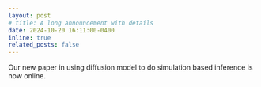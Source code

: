 ```yaml
---
layout: post
# title: A long announcement with details
date: 2024-10-20 16:11:00-0400
inline: true
related_posts: false
---
```


Our new paper in using diffusion model to do simulation based inference is now online.